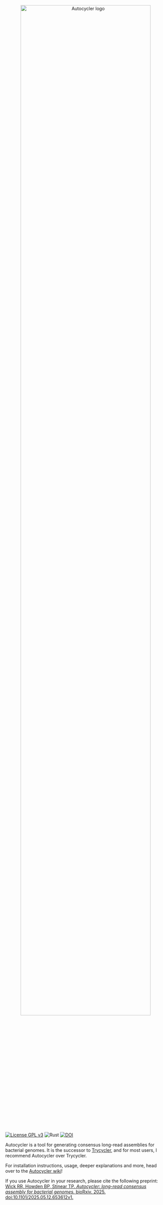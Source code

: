 <p align="center"><img src="https://github.com/rrwick/Autocycler/wiki/images/logo.png" alt="Autocycler logo" width="90%"></p>

[![License GPL v3](https://img.shields.io/badge/license-GPL%20v3-blue.svg)](https://www.gnu.org/licenses/gpl-3.0.en.html) ![Rust](https://github.com/rrwick/Autocycler/actions/workflows/rust.yml/badge.svg) [![DOI](https://zenodo.org/badge/DOI/10.5281/zenodo.14642607.svg)](https://doi.org/10.5281/zenodo.14642607)

Autocycler is a tool for generating consensus long-read assemblies for bacterial genomes. It is the successor to [Trycycler](https://github.com/rrwick/Trycycler), and for most users, I recommend Autocycler over Trycycler.

For installation instructions, usage, deeper explanations and more, head over to the [Autocycler wiki](https://github.com/rrwick/Autocycler/wiki)!

If you use Autocycler in your research, please cite the following preprint:<br>
[Wick RR, Howden BP, Stinear TP. _Autocycler: long-read consensus assembly for bacterial genomes._ bioRxiv. 2025. doi:10.1101/2025.05.12.653612v1.](https://www.biorxiv.org/content/10.1101/2025.05.12.653612v1)
